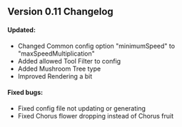 ## Version 0.11 Changelog
#### Updated:
* Changed Common config option "minimumSpeed" to "maxSpeedMultiplication"
* Added allowed Tool Filter to config
* Added Mushroom Tree type
* Improved Rendering a bit

#### Fixed bugs:
* Fixed config file not updating or generating
* Fixed Chorus flower dropping instead of Chorus fruit